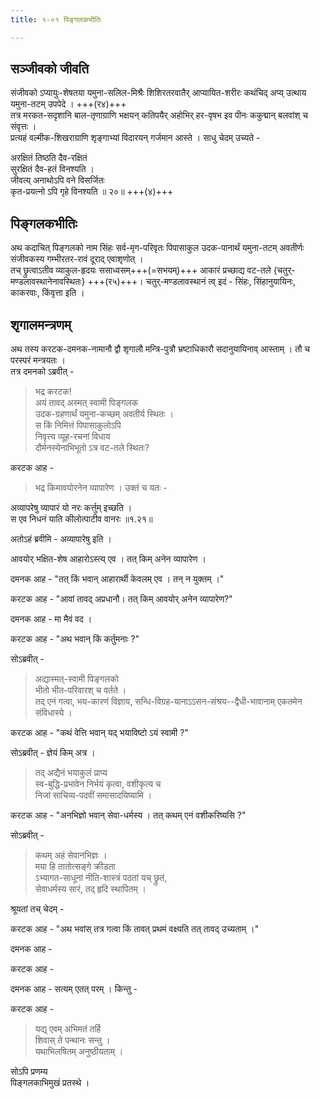 ```yaml
---
title: १-०१ पिङ्गलकभीतिः

---
```

## सञ्जीवको जीवति
संजीवको ऽप्यायुः-शेषतया यमुना-सलिल-मिश्रैः शिशिरतरवातैर् आप्यायित-शरीरः कथंचिद् अप्य् उत्थाय यमुना-तटम् उपपेदे । +++(र४)+++  
तत्र मरकत-सदृशानि बाल-तृणाग्राणि भक्षयन् कतिपयैर् अहोभिर् हर-वृषभ इव पीनः ककुद्मान् बलवांश् च संवृत्तः ।  
प्रत्यहं वल्मीक-शिखराग्राणि शृङ्गाभ्यां विदारयन् गर्जमान आस्ते । साधु चेदम् उच्यते -  

अरक्षितं तिष्ठति दैव-रक्षितं  
सुरक्षितं दैव-हतं विनश्यति ।  
जीवत्य् अनाथोऽपि वने विसर्जितः  
कृत-प्रयत्नो ऽपि गृहे विनश्यति ॥ २०॥ +++(४)+++  

## पिङ्गलकभीतिः
अथ कदाचित् पिङ्गलको नाम सिंहः सर्व-मृग-परिवृतः पिपासाकुल उदक-पानार्थं यमुना-तटम् अवतीर्णः संजीवकस्य गम्भीरतर-रावं दूराद् एवाशृणोत् ।  
तच् छ्रुत्वाऽतीव व्याकुल-हृदयः ससाध्वसम्+++(=सभयम्)+++ आकारं प्रच्छाद्य वट-तले {चतुर्-मण्डलावस्थानेनावस्थितः} +++(र५)+++। चतुर्-मण्डलावस्थानं त्व् इदं - सिंहः, सिंहानुयायिनः, काकरवाः, किंवृत्ता इति ।  

## शृगालमन्त्रणम्

अथ तस्य करटक-दमनक-नामानौ द्वौ शृगालौ मन्त्रि-पुत्रौ भ्रष्टाधिकारौ सदानुयायिनाव् आस्ताम् । तौ च परस्परं मन्त्रयतः ।  
तत्र दमनको ऽब्रवीत् -  

> भद्र करटक!  
> अयं तावद् अस्मत् स्वामी पिङ्गलक  
> उदक-ग्रहणार्थं यमुना-कच्छम् अवतीर्य स्थितः ।  
> स किं निमित्तं पिपासाकुलोऽपि  
> निवृत्त्य व्यूह-रचनां विधाय  
> दौर्मनस्येनाभिभूतो ऽत्र वट-तले स्थितः?  

करटक आह -  

> भद्र किमावयोरनेन व्यापारेण । उक्तं च यतः -  

अव्यापरेषु व्यापारं यो नरः कर्त्तुम् इच्छति ।  
स एव निधनं याति कीलोत्पाटीव वानरः ॥१.२१॥  

<div class="js_include" includetitle="true" newlevelforh1="3" unfilled url="../../upakathAH/01-01_kIlotpATi-vAnara/"></div>  

अतोऽहं ब्रवीमि - अव्यापारेषु इति ।

आवयोर् भक्षित-शेष आहारोऽस्त्य् एव । तत् किम् अनेन व्यापारेण ।  

दमनक आह - "तत् किं भवान् आहारार्थी केवलम् एव । तन् न युक्तम् ।"

<div class="js_include" includetitle="true" newlevelforh1="3" unfilled url="../../upadeshAH/arthaH/bhavya-jIvana/"></div>  

करटक आह - "आवां तावद् अप्रधानौ।  तत् किम् आवयोर् अनेन व्यापारेण?"  

<div class="js_include" includetitle="true" newlevelforh1="3" unfilled url="../../upadeshAH/mantraH/mantraNa-auchitya/"></div>  

दमनक आह - मा मैवं वद ।  

<div class="js_include" includetitle="true" newlevelforh1="3" unfilled url="../../upadeshAH/sevA/rAja-sevA-stuti/"></div>  

करटक आह - "अथ भवान् किं कर्तुमनाः ?"

सोऽब्रवीत् - 

> अद्यास्मत्-स्वामी पिङ्गलको  
> भीतो भीत-परिवारश् च वर्तते ।  
> तद् एनं गत्वा, भय-कारणं विज्ञाय,  सन्धि-विग्रह-यानाऽऽसन-संश्रय--द्वैधी-भावानाम् एकतमेन संविधास्ये ।  

करटक आह - "कथं वेत्ति भवान् यद् भयाविष्टो ऽयं स्वामी ?"

सोऽब्रवीत् - ज्ञेयं किम् अत्र ।  

<div class="js_include" includetitle="true" newlevelforh1="3" unfilled url="../../upadeshAH/ingitajnaH/"></div>

> तद् अद्यैनं भयाकुलं प्राप्य  
स्व-बुद्धि-प्रभावेन निर्भयं कृत्वा, वशीकृत्य च  
> निजां साचिव्य-पदवीं समासादयिष्यामि ।  

करटक आह - "अनभिज्ञो भवान् सेवा-धर्मस्य । तत् कथम् एनं वशीकरिष्यसि ?"  

सोऽब्रवीत् - 

> कथम् अहं सेवानभिज्ञः ।  
> मया हि तातोत्सङ्गे क्रीडता  
> ऽभ्यागत-साधूनां नीति-शास्त्रं पठतां यच् छ्रुतं,  
> सेवाधर्मस्य सारं, तद् हृदि स्थापितम् ।  

श्रूयतां तच् चेदम् -  

<div class="js_include" includetitle="true" newlevelforh1="3" unfilled url="../../upadeshAH/sevA/sevA-nIti/"></div>

करटक आह - "अथ भवांस् तत्र गत्वा किं तावत् प्रथमं
वक्ष्यति तत् तावद् उच्यताम् ।"  

दमनक आह -

<div class="js_include" includetitle="true" newlevelforh1="3" unfilled url="../../upadeshAH/mantraH/vAk-paTutA/"></div>

करटक आह -

<div class="js_include" includetitle="true" newlevelforh1="3" unfilled url="../../upadeshAH/sevA/sevA-kAThinya/"></div>

दमनक आह - सत्यम् एतत् परम् । किन्तु -

<div class="js_include" includetitle="true" newlevelforh1="3" unfilled url="../../upadeshAH/sevA/svAmi-vashIkaraNa/"></div>

करटक आह - 

> यद्य् एवम् अभिमतं तर्हि  
> शिवास् ते पन्थानः सन्तु ।  
> यथाभिलषितम् अनुष्ठीयताम् । 

सोऽपि प्रणम्य  
पिङ्गलकाभिमुखं प्रतस्थे ।  